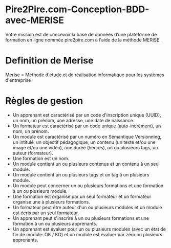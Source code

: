 # Pire2Pire.com-Conception-BDD-avec-MERISE

Votre mission est de concevoir la base de données d’une plateforme de formation en ligne nommée pire2pire.com à l'aide de la méthode MERISE.

# Definition de Merise

Merise = Méthode d'étude et de réalisation informatique pour les systèmes d'entreprise

# Règles de gestion

- Un apprenant est caractérisé par un code d'inscription unique (UUID), un nom, un prénom, une adresse, une date de naissance.
- Un formateur est caractérisé par un code unique (auto-incrément), un nom, un prénom.
- Un module est caractérisé par un numéro en Sémantique Versionning, un intitulé, un objectif pédagogique, un contenu (un texte et/ou une image et/ou une vidéo), une durée (heures), un ou plusieurs tags, un auteur (formateur).
- Une formation est un nom.
- Un module contient un ou plusieurs contenus et un contenu à un seul module.
- Un module contient un ou plusieurs tags et un tag à un plusieurs module.
- Un module peut concerner un ou plusieurs formations et une formation à un ou plusieurs module.
- Une formation est organisé par un seul formateur et un formateur organise une à plusieurs formations.
- Un formateur peut être auteur d'un ou plusieurs modules et un module est écris par un seul formateur.
- Un apprenant peut s'inscrire à un ou plusieurs formations et une formation à un ou plusieurs apprenants.
- Un apprenant est évaluer pour un ou plusieurs modules (avec un état de fin de module: OK / KO) et un module est évaluer par zéro ou plusieurs apprenants.
